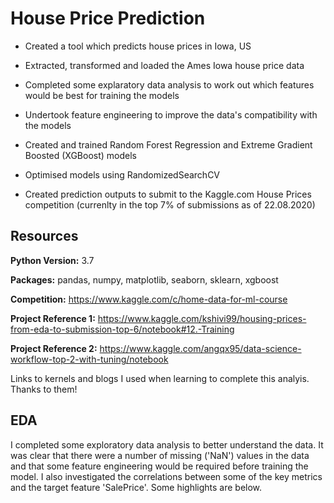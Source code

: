 # House Price Prediction

- Created a tool which predicts house prices in Iowa, US

- Extracted, transformed and loaded the Ames Iowa house price data

- Completed some explaratory data analysis to work out which features would be best for training the models

- Undertook feature engineering to improve the data's compatibility with the models

- Created and trained Random Forest Regression and Extreme Gradient Boosted (XGBoost) models

- Optimised models using RandomizedSearchCV

- Created prediction outputs to submit to the Kaggle.com House Prices competition (currenlty in the top 7% of submissions as of 22.08.2020)

## Resources

**Python Version:** 3.7

**Packages:** pandas, numpy, matplotlib, seaborn, sklearn, xgboost

**Competition:** https://www.kaggle.com/c/home-data-for-ml-course

**Project Reference 1:** https://www.kaggle.com/kshivi99/housing-prices-from-eda-to-submission-top-6/notebook#12.-Training

**Project Reference 2:** https://www.kaggle.com/angqx95/data-science-workflow-top-2-with-tuning/notebook

Links to kernels and blogs I used when learning to complete this analyis. Thanks to them!


## EDA
I completed some exploratory data analysis to better understand the data. It was clear that there were a number of missing ('NaN') values in the data and that some feature engineering would be required before training the model. I also investigated the correlations between some of the key metrics and the target feature 'SalePrice'. Some highlights are below.


